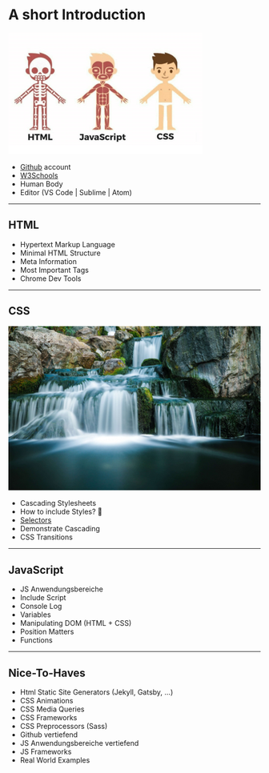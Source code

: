 # A short Introduction
![Human Body](images/human_body.png)

- [Github](https://www.github.com) account
- [W3Schools](https://www.w3schools.com/)
- Human Body
- Editor (VS Code | Sublime | Atom)

---

## HTML
- Hypertext Markup Language
- Minimal HTML Structure
- Meta Information
- Most Important Tags
- Chrome Dev Tools

---

## CSS
![Waterfall](images/waterfall.jpg)

- Cascading Stylesheets
- How to include Styles? 🤔
- [Selectors](https://www.w3schools.com/cssref/css_selectors.asp)
- Demonstrate Cascading
- CSS Transitions

---

## JavaScript
- JS Anwendungsbereiche
- Include Script
- Console Log
- Variables
- Manipulating DOM (HTML + CSS)
- Position Matters
- Functions

---

## Nice-To-Haves
- Html Static Site Generators (Jekyll, Gatsby, ...)
- CSS Animations
- CSS Media Queries
- CSS Frameworks
- CSS Preprocessors (Sass)
- Github vertiefend
- JS Anwendungsbereiche vertiefend
- JS Frameworks
- Real World Examples
